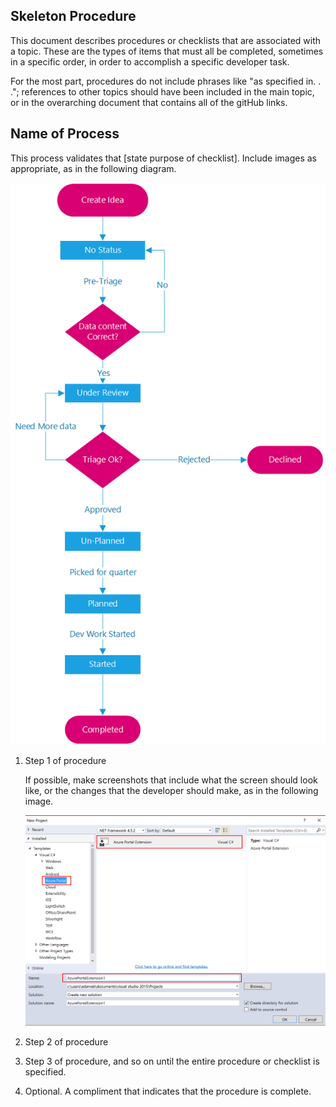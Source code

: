 <a name="skeleton-procedure"></a>
## Skeleton Procedure
<!-- topic name is a level 2 at the beginning of the doc>

<!--  required document.  -->

This document describes procedures or checklists that are associated with a topic.  These are the types of items that must all be completed, sometimes in a specific order, in order to accomplish a specific developer task.

For the most part, procedures do not include phrases like "as specified in. . ."; references to other topics should have been included in the main topic, or in the overarching document that contains all of the gitHub links.

<a name="name-of-process"></a>
## Name of Process

This process validates that [state purpose of checklist]. Include images as appropriate, as in the following diagram.

   ![alt-text](../media/partner-request-flow.png "New Project Dialog")

1. Step 1 of procedure

   If possible, make screenshots that include what the screen should look like, or the changes that the developer should make, as in the following image.
    
    ![alt-text](../media/portalfx-overview/new-project-template.png "Step Validation")

1. Step 2 of procedure

1. Step 3 of procedure, and so on until the entire procedure or checklist is specified.

1. Optional.  A compliment that indicates that the procedure is complete.

